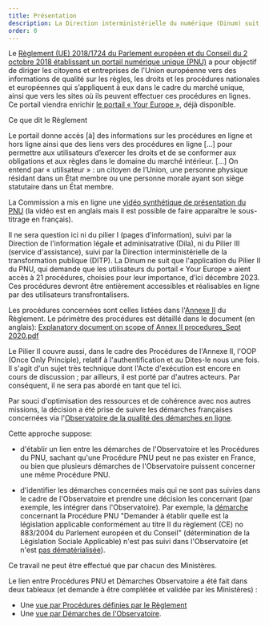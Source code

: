 ```yaml
---
title: Présentation
description: La Direction interministérielle du numérique (Dinum) suit, dans le cadre du Portail numérique unique (PNU) européen, la dématérialisation des procédures qui concernent les citoyens et les entreprises de l'Union européenen. Ce suivi se fait en lien avec l'Observatoire de la qualité des démarches en ligne ; les demandes de la Commission européenne sont présentées ci-dessous.
order: 0
---
```


Le [Règlement (UE) 2018/1724 du Parlement européen et du Conseil du 2 octobre 2018 établissant un portail numérique unique (PNU)](https://eur-lex.europa.eu/legal-content/FR/TXT/HTML/?uri=CELEX:32018R1724&from=EN#d1e33-1-1) a pour objectif de diriger les citoyens et entreprises de l'Union européenne vers des informations de qualité sur les règles, les droits et les procédures nationales et européennes qui s’appliquent à eux dans le cadre du marché unique, ainsi que vers les sites où ils peuvent effectuer ces procédures en lignes. Ce portail viendra enrichir [le portail « Your Europe »](https://europa.eu/youreurope/index_fr.htm), déjà disponible.

<div class="fr-callout">
	<p class="fr-callout__title">Ce que dit le Règlement</p>
	<p class="fr-callout__text">
		Le portail donne accès [à] des informations sur les procédures en ligne et hors ligne ainsi que des liens vers des procédures en ligne [...] pour permettre aux utilisateurs d’exercer les droits et de se conformer aux obligations et aux règles dans le domaine du marché intérieur. [...] On entend par « utilisateur » : un citoyen de l’Union, une personne physique résidant dans un État membre ou une personne morale ayant son siège statutaire dans un État membre.
	</p>
</div>

La Commission a mis en ligne une [vidéo synthétique de présentation du PNU](https://www.youtube.com/watch?v=Znkoz0-P3sc&feature=youtu.be) (la vidéo est en anglais mais il est possible de faire apparaître le sous-titrage en français).

Il ne sera question ici ni du pilier I (pages d'information), suivi par la Direction de l'information légale et adminisatrative (Dila), ni du Pilier III (service d'assistance), suivi par la Direction interministérielle de la transformation publique (DITP). La Dinum ne suit que l'application du Pilier II du PNU, qui demande que les utilisateurs du portail « Your Europe » aient accès à 21 procédures, choisies pour leur importance, d’ici décembre 2023. Ces procédures devront être entièrement accessibles et réalisables en ligne par des utilisateurs transfrontalisers. 

Les procédures concernées sont celles listées dans l'[Annexe II](https://eur-lex.europa.eu/legal-content/FR/TXT/HTML/?uri=CELEX:32018R1724&from=EN#d1e32-36-1) du Règlement. Le périmètre des procédures est détaillé dans le document (en anglais):
[Explanatory document on scope of Annex II procedures_Sept 2020.pdf](https://github.com/DISIC/design.numerique.gouv.fr/files/7839407/Explanatory.document.on.scope.of.Annex.II.procedures_Sept.2020.pdf)

<div class="fr-highlight">
    <p>Le Pilier II couvre aussi, dans le cadre des Procédures de l'Annexe II, l'OOP (Once Only Principle), relatif à l'authentification et au Dites-le nous une fois. Il s'agit d'un sujet très technique dont l'Acte d'exécution est encore en cours de discussion ; par ailleurs, il est porté par d'autres acteurs. Par conséquent, il ne sera pas abordé en tant que tel ici.
    </p>
</div> 

Par souci d'optimisation des ressources et de cohérence avec nos autres missions, la décision a été prise de suivre les démarches françaises concernées via l'[Observatoire de la qualité des démarches en ligne](https://observatoire.numerique.gouv.fr/).

Cette approche suppose:

* d'établir un lien entre les démarches de l'Observatoire et les Procédures du PNU, sachant qu'une Procédure PNU peut ne pas exister en France, ou bien que plusieurs démarches de l'Observatoire puissent concerner une même Procédure PNU.

* d'identifier les démarches concernées mais qui ne sont pas suivies dans le cadre de l'Observatoire et prendre une décision les concernant (par exemple, les intégrer dans l'Observatoire). Par exemple, la [démarche](https://www.cleiss.fr/docs/textes/883-04/t2.html) concernant la Procédure PNU "Demander à établir quelle est la législation applicable conformément au titre II du règlement (CE) no 883/2004 du Parlement européen et du Conseil" (détermination de la Législation Sociale Applicable) n'est pas suivi dans l'Observatoire (et n'est [pas dématérialisée](https://www.cleiss.fr/pdf/form_dla.pdf)).

Ce travail ne peut être effectué que par chacun des Ministères.

Le lien entre Procédures PNU et Démarches Observatoire a été fait dans deux tableaux (et demande à être complétée et validée par les Ministères) :

* Une [vue par Procédures définies par le Règlement](https://airtable.com/shrHA6vtsvmvEJygE/tblkvBZs4Hwj5JDhF)
* Une [vue par Démarches de l'Observatoire](https://airtable.com/shrFh9LF94qois3sm).

